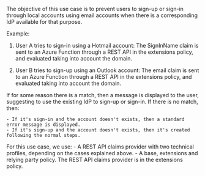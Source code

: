 The objective of this use case is to prevent users to sign-up or sign-in through local accounts using email accounts when there is a corresponding IdP available for that purpose.

Example:

1. User A tries to sign-in using a Hotmail account:
	The SignInName claim is sent to an Azure Function through a REST API in the extensions policy, and evaluated taking into account the domain.
	
2. User B tries to sign-up using an Outlook account:
	The email claim is sent to an Azure Function through a REST API in the extensions policy, and evaluated taking into account the domain.
	
If for some reason there is a match, then a message is displayed to the user, suggesting to use the existing IdP to sign-up or sign-in. If there is no match, then:

	- If it's sign-in and the account doesn't exists, then a standard error message is displayed.
	- If it's sign-up and the account doesn't exists, then it's created following the normal steps.
	
For this use case, we use:
	- A REST API claims provider with two technical profiles, depending on the cases explained above.
	- A base, extensions and relying party policy. The REST API claims provider is in the extensions policy.
